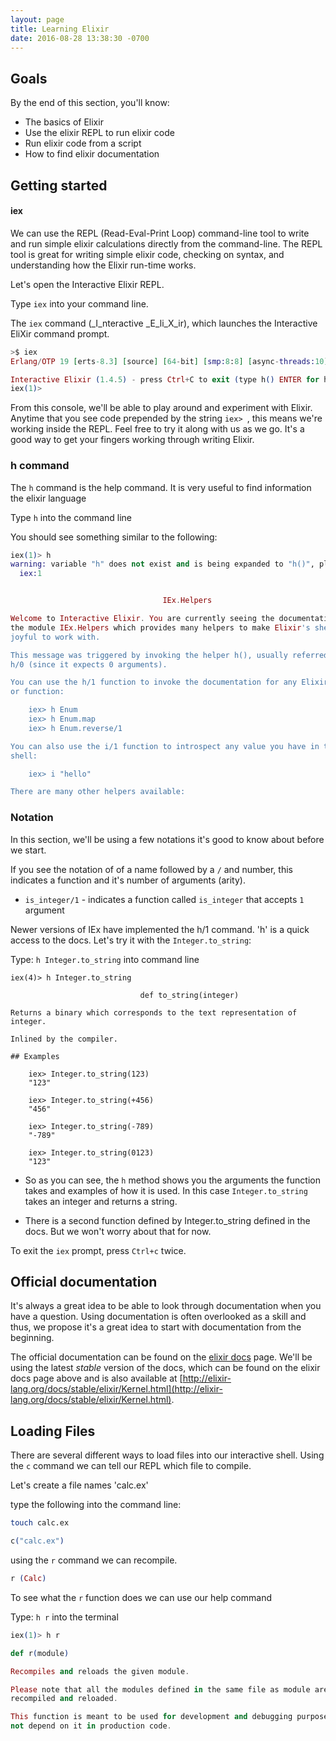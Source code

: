 ```yaml
---
layout: page
title: Learning Elixir
date: 2016-08-28 13:38:30 -0700
---
```


## Goals

By the end of this section, you'll know:

* The basics of Elixir
* Use the elixir REPL to run elixir code
* Run elixir code from a script
* How to find elixir documentation

## Getting started


#### iex

We can use the REPL (Read-Eval-Print Loop) command-line tool to write and run simple elixir calculations directly from the command-line. The REPL tool is great for writing simple elixir code, checking on syntax, and understanding how the Elixir run-time works.

Let's open the Interactive Elixir REPL. 

Type `iex` into your command line.


The `iex` command (_I_nteractive _E_li_X_ir), which launches the Interactive EliXir command prompt.

```elixir 
>$ iex
Erlang/OTP 19 [erts-8.3] [source] [64-bit] [smp:8:8] [async-threads:10] [hipe] [kernel-poll:false] [dtrace]

Interactive Elixir (1.4.5) - press Ctrl+C to exit (type h() ENTER for help)
iex(1)> 
```

From this console, we'll be able to play around and experiment with Elixir. Anytime that you see code prepended by the string `iex> `, this means we're working inside the REPL. Feel free to try it along with us as we go. It's a good way to get your fingers working through writing Elixir.

### h command

The `h` command is the help command. It is very useful to find information the elixir language

Type `h` into the command line

You should see something similar to the following:

```elixir
iex(1)> h
warning: variable "h" does not exist and is being expanded to "h()", please use parentheses to remove the ambiguity or change the variable name
  iex:1


                                  IEx.Helpers                                   

Welcome to Interactive Elixir. You are currently seeing the documentation for
the module IEx.Helpers which provides many helpers to make Elixir's shell more
joyful to work with.

This message was triggered by invoking the helper h(), usually referred to as
h/0 (since it expects 0 arguments).

You can use the h/1 function to invoke the documentation for any Elixir module
or function:

    iex> h Enum
    iex> h Enum.map
    iex> h Enum.reverse/1

You can also use the i/1 function to introspect any value you have in the
shell:

    iex> i "hello"

There are many other helpers available:
```

### Notation

In this section, we'll be using a few notations it's good to know about before we start.

If you see the notation of of a name followed by a `/` and number, this indicates a function and it's number of arguments (arity).

* `is_integer/1` - indicates a function called `is_integer` that accepts `1` argument

Newer versions of IEx have implemented the h/1 command. 'h' is a quick access to the docs. Let's try it with the `Integer.to_string`:

Type: `h Integer.to_string` into command line 

```
iex(4)> h Integer.to_string

                             def to_string(integer)                             

Returns a binary which corresponds to the text representation of integer.

Inlined by the compiler.

## Examples

    iex> Integer.to_string(123)
    "123"

    iex> Integer.to_string(+456)
    "456"

    iex> Integer.to_string(-789)
    "-789"

    iex> Integer.to_string(0123)
    "123"
```

* So as you can see, the `h` method shows you the arguments the function takes and examples of how it is used.
In this case `Integer.to_string` takes an integer and returns a string.

* There is a second function defined by Integer.to_string defined in the docs. But we won't worry about that for now.

To exit the `iex` prompt, press `Ctrl+c` twice.

## Official documentation

It's always a great idea to be able to look through documentation when you have a question. Using documentation is often overlooked as a skill and thus, we propose it's a great idea to start with documentation from the beginning.

The official documentation can be found on the [elixir docs](http://elixir-lang.org/docs.html) page. We'll be using the latest _stable_ version of the docs, which can be found on the elixir docs page above and is also available at [http://elixir-lang.org/docs/stable/elixir/Kernel.html](http://elixir-lang.org/docs/stable/elixir/Kernel.html).


## Loading Files

There are several different ways to load files into our interactive shell. Using the `c` command we can tell our REPL which file to compile. 

Let's create a file names 'calc.ex'

type the following into the command line: 

```bash
touch calc.ex
```

```elixir
c("calc.ex")
```

using the `r` command we can recompile. 

```elixir
r (Calc)
```

To see what the `r` function does we can use our help command

Type: `h r` into the terminal

```elixir
iex(1)> h r

def r(module)                                  

Recompiles and reloads the given module.

Please note that all the modules defined in the same file as module are
recompiled and reloaded.

This function is meant to be used for development and debugging purposes. Do
not depend on it in production code.
```


